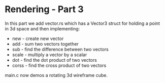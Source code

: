 # Rendering - Part 3

In this part we add vector.rs which has a Vector3 struct for holding a point in 3d space and then implementing:

* new - create new vector
* add - sum two vectors together
* sub - find the difference between two vectors
* scale - multiply a vector by  a scalar
* dot - find the dot product of two vectors
* corss - find the cross product of two vectors

main.c now demos a rotating 3d wireframe cube. 

